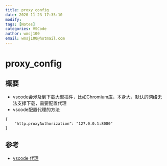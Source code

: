 ```yaml
---
title: proxy_config
date: 2020-11-23 17:35:10
modify: 
tags: [Notes]
categories: VSCode
author: wmsj100
email: wmsj100@hotmail.com
---
```


# proxy_config

## 概要

- vscode会涉及到下载大型插件，比如Chromium库，本身大，默认的网络无法支撑下载，需要配置代理
- vscode配置代理的方法
```vscode
{
    "http.proxyAuthorization": "127.0.0.1:8080"
}
```

## 参考

- [vscode 代理](https://www.cnblogs.com/shanyou/p/5565886.html)
